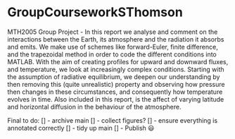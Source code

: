 # GroupCourseworkSThomson
MTH2005 Group Project - In this report we analyse and comment on the interactions between the Earth, its atmosphere and the radiation it absorbs and emits. We make use of schemes like forward-Euler, finite difference, and the trapezoidal method in order to code the different conditions into MATLAB. With the aim of creating profiles for upward and downward fluxes, and temperature, we look at increasingly complex conditions. Starting with the assumption of radiative equilibrium, we deepen our understanding by then removing this (quite unrealistic) property and observing how pressure then changes in these circumstances, and consequently how temperature evolves in time. Also included in this report, is the affect of varying latitude and horizontal diffusion in the behaviour of the atmosphere. 

Final to do:
[] - archive main
[] - collect figures?
[] - ensure everything is annotated correctly
[] - tidy up main
[] - Publish 😃
